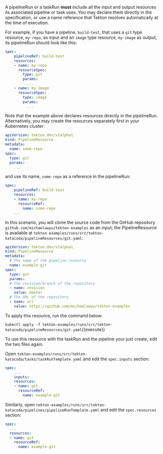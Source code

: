 A pipelineRun or a taskRun **must** include all the input and output
resources its associated pipeline or task uses. You may declare
them directly in the specification, or use a name reference that Tekton resolves
automatically at the time of execution.

For example, if you have a pipeline, `build-test`, that uses a `git` type
resource, `my-repo`, as input and an `image` type resource, `my-image` as
output, its pipelineRun should look like this:

```yaml
spec:
    pipelineRef: build-test
    resources:
    - name: my-repo
      resourceSpec:
        type: git
        params:
          ...
    - name: my-image
      resourceSpec:
        type: image
        params:
          ...
```

Note that the example above declares resources directly in the pipelineRun.
Alternatively, you may create the resources separately first in your Kubernetes
cluster:

```yaml
apiVersion: tekton.dev/v1alpha1
kind: PipelineResource
metadata:
  name: some-repo
spec:
  type: git
  params:
    ...
```

and use its name, `some-repo` as a reference in the pipelineRun:

```yaml
spec:
    pipelineRef: build-test
    resources:
    - name: my-repo
      resourceRef:
        name: some-repo
    ...
```

In this scenario, you will clone the source code from the GitHub repository
`github.com/michaelawyu/tekton-examples` as an input; the PipelineResource is
available at `tekton-examples/runs/src/tekton-katacoda/pipelineResources/git.yaml`:

```yaml
apiVersion: tekton.dev/v1alpha1
kind: PipelineResource
metadata:
  # The name of the pipeline resource
  name: example-git
spec:
  type: git
  params:
  # The revision/branch of the repository
  - name: revision
    value: master
  # The URL of the repository
  - name: url
    value: https://github.com/michaelawyu/tekton-examples
```

To apply this resource, run the command below:

`kubectl apply -f tekton-examples/runs/src/tekton-katacoda/pipelineResources/git.yaml`{{execute}}

To use this resource with the taskRun and the pipeline your just create,
edit the two files again.

Open
`tekton-examples/runs/src/tekton-katacoda/tasks/taskRunTemplate.yaml` and
edit the `spec.inputs` section:

```yaml
spec:
    ...
    inputs:
    resources:
    - name: git
      resourceRef:
        name: example-git
```

Similarly, open `tekton-examples/runs/src/tekton-katacoda/pipelines/pipelineRunTemplate.yaml`
and edit the `spec.resources` section:

```yaml
spec:
  ...
  resources:
  - name: git
    resourceRef:
      name: example-git
```
